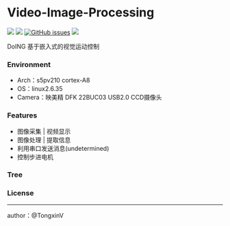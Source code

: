 # Video-Image-Processing

[![](https://img.shields.io/badge/author-TongxinV-green.svg)](https://github.com/TongxinV)
[![](https://img.shields.io/badge/CSDN-%E5%8D%9A%E5%AE%A2-ff69b4.svg)](http://blog.csdn.net/tongxinv)
[![GitHub issues](https://img.shields.io/github/issues/TongxinV/Video-Image-Processing.svg)](https://github.com/TongxinV/Video-Image-Processing/issues)
![](https://img.shields.io/badge/%20liyanbin0027%40163.com-Chat-blue.svg)


DoING 基于嵌入式的视觉运动控制


### Environment

* Arch：s5pv210 cortex-A8
* OS：linux2.6.35
* Camera：映美精 DFK 22BUC03 USB2.0 CCD摄像头


### Features

* 图像采集 | 视频显示
* 图像处理 | 提取信息
* 利用串口发送消息(undetermined)
* 控制步进电机


### Tree


### License


---
author：@TongxinV

